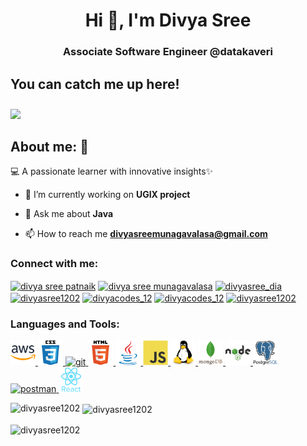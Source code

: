<h1 align="center">Hi 👋, I'm Divya Sree</h1>
<h3 align="center">Associate Software Engineer @datakaveri</h3>

## You can catch me up here! <p align = "left"><img align="center" src="https://github.com/rajput2107/rajput2107/blob/master/Assets/Handshake.gif" height="30px" /></p>

## About me: 🚀
💻 A passionate learner with innovative insights✨<br/>

- 🔭 I’m currently working on **UGIX project**

- 💬 Ask me about **Java**

- 📫 How to reach me **divyasreemunagavalasa@gmail.com**

<h3 align="left">Connect with me:</h3>
<p align="left">
<a href="https://twitter.com/divya sree patnaik" target="blank"><img align="center" src="https://raw.githubusercontent.com/rahuldkjain/github-profile-readme-generator/master/src/images/icons/Social/twitter.svg" alt="divya sree patnaik" height="30" width="40" /></a>
<a href="https://linkedin.com/in/divya sree munagavalasa" target="blank"><img align="center" src="https://raw.githubusercontent.com/rahuldkjain/github-profile-readme-generator/master/src/images/icons/Social/linked-in-alt.svg" alt="divya sree munagavalasa" height="30" width="40" /></a>
<a href="https://instagram.com/divyasree_dia" target="blank"><img align="center" src="https://raw.githubusercontent.com/rahuldkjain/github-profile-readme-generator/master/src/images/icons/Social/instagram.svg" alt="divyasree_dia" height="30" width="40" /></a>
<a href="https://www.codechef.com/users/divyasree1202" target="blank"><img align="center" src="https://cdn.jsdelivr.net/npm/simple-icons@3.1.0/icons/codechef.svg" alt="divyasree1202" height="30" width="40" /></a>
<a href="https://codeforces.com/profile/divyacodes_12" target="blank"><img align="center" src="https://raw.githubusercontent.com/rahuldkjain/github-profile-readme-generator/master/src/images/icons/Social/codeforces.svg" alt="divyacodes_12" height="30" width="40" /></a>
<a href="https://www.leetcode.com/divyacodes_12" target="blank"><img align="center" src="https://raw.githubusercontent.com/rahuldkjain/github-profile-readme-generator/master/src/images/icons/Social/leet-code.svg" alt="divyacodes_12" height="30" width="40" /></a>
<a href="https://auth.geeksforgeeks.org/user/divyasree1202" target="blank"><img align="center" src="https://raw.githubusercontent.com/rahuldkjain/github-profile-readme-generator/master/src/images/icons/Social/geeks-for-geeks.svg" alt="divyasree1202" height="30" width="40" /></a>
</p>

<h3 align="left">Languages and Tools:</h3>
<p align="left"> <a href="https://aws.amazon.com" target="_blank" rel="noreferrer"> <img src="https://raw.githubusercontent.com/devicons/devicon/master/icons/amazonwebservices/amazonwebservices-original-wordmark.svg" alt="aws" width="40" height="40"/> </a> <a href="https://www.w3schools.com/css/" target="_blank" rel="noreferrer"> <img src="https://raw.githubusercontent.com/devicons/devicon/master/icons/css3/css3-original-wordmark.svg" alt="css3" width="40" height="40"/> </a> <a href="https://git-scm.com/" target="_blank" rel="noreferrer"> <img src="https://www.vectorlogo.zone/logos/git-scm/git-scm-icon.svg" alt="git" width="40" height="40"/> </a> <a href="https://www.w3.org/html/" target="_blank" rel="noreferrer"> <img src="https://raw.githubusercontent.com/devicons/devicon/master/icons/html5/html5-original-wordmark.svg" alt="html5" width="40" height="40"/> </a> <a href="https://www.java.com" target="_blank" rel="noreferrer"> <img src="https://raw.githubusercontent.com/devicons/devicon/master/icons/java/java-original.svg" alt="java" width="40" height="40"/> </a> <a href="https://developer.mozilla.org/en-US/docs/Web/JavaScript" target="_blank" rel="noreferrer"> <img src="https://raw.githubusercontent.com/devicons/devicon/master/icons/javascript/javascript-original.svg" alt="javascript" width="40" height="40"/> </a> <a href="https://www.linux.org/" target="_blank" rel="noreferrer"> <img src="https://raw.githubusercontent.com/devicons/devicon/master/icons/linux/linux-original.svg" alt="linux" width="40" height="40"/> </a> <a href="https://www.mongodb.com/" target="_blank" rel="noreferrer"> <img src="https://raw.githubusercontent.com/devicons/devicon/master/icons/mongodb/mongodb-original-wordmark.svg" alt="mongodb" width="40" height="40"/> </a> <a href="https://nodejs.org" target="_blank" rel="noreferrer"> <img src="https://raw.githubusercontent.com/devicons/devicon/master/icons/nodejs/nodejs-original-wordmark.svg" alt="nodejs" width="40" height="40"/> </a> <a href="https://www.postgresql.org" target="_blank" rel="noreferrer"> <img src="https://raw.githubusercontent.com/devicons/devicon/master/icons/postgresql/postgresql-original-wordmark.svg" alt="postgresql" width="40" height="40"/> </a> <a href="https://postman.com" target="_blank" rel="noreferrer"> <img src="https://www.vectorlogo.zone/logos/getpostman/getpostman-icon.svg" alt="postman" width="40" height="40"/> </a> <a href="https://reactjs.org/" target="_blank" rel="noreferrer"> <img src="https://raw.githubusercontent.com/devicons/devicon/master/icons/react/react-original-wordmark.svg" alt="react" width="40" height="40"/> </a> </p>

<p><img align="left" src="https://github-readme-stats.vercel.app/api/top-langs?username=divyasree1202&show_icons=true&locale=en&layout=compact" alt="divyasree1202" /></p>

<p>&nbsp;<img align="center" src="https://github-readme-stats.vercel.app/api?username=divyasree1202&show_icons=true&locale=en" alt="divyasree1202" /></p>

<p><img align="center" src="https://github-readme-streak-stats.herokuapp.com/?user=divyasree1202&" alt="divyasree1202" /></p>
